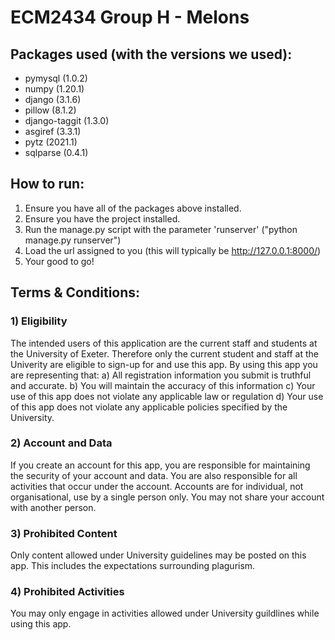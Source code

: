 # ECM2434 Group H - Melons

## Packages used (with the versions we used):
 - pymysql (1.0.2)
 - numpy (1.20.1)
 - django (3.1.6)
 - pillow (8.1.2)
 - django-taggit (1.3.0)
 - asgiref (3.3.1)
 - pytz (2021.1)
 - sqlparse (0.4.1)

## How to run:
1) Ensure you have all of the packages above installed.
2) Ensure you have the project installed.
3) Run the manage.py script with the parameter 'runserver' ("python manage.py runserver")
4) Load the url assigned to you (this will typically be http://127.0.0.1:8000/)
5) Your good to go!

## Terms & Conditions:
### 1) Eligibility
The intended users of this application are the current staff and students at the University of Exeter. Therefore only the current student and staff at the Univerity are eligible to sign-up for and use this app. By using this app you are representing that:
a) All registration information you submit is truthful and accurate.
b) You will maintain the accuracy of this information
c) Your use of this app does not violate any applicable law or regulation
d) Your use of this app does not violate any applicable policies specified by the University.

### 2) Account and Data
If you create an account for this app, you are responsible for maintaining the security of your account and data. You are also responsible for all activities that occur under the account. Accounts are for individual, not organisational, use by a single person only. You may not share your account with another person.

### 3) Prohibited Content
Only content allowed under University guidelines may be posted on this app. This includes the expectations surrounding plagurism.

### 4) Prohibited Activities
You may only engage in activities allowed under University guildlines while using this app.